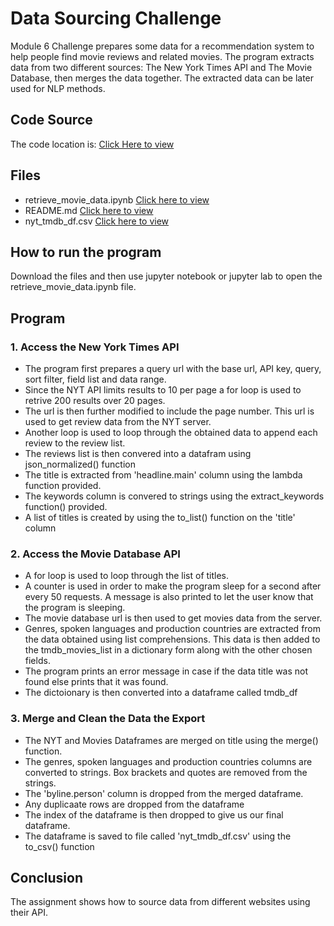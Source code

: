 # Data Sourcing Challenge
Module 6 Challenge prepares some data for a recommendation system to help people find movie reviews and related movies. The program extracts data from two different sources: The New York Times API and The Movie Database, then merges the data together. The extracted data can be later used for NLP methods. 

## Code Source
The code location is: [Click Here to view](https://github.com/jaidevkler/data-sourcing-challenge)

## Files
* retrieve_movie_data.ipynb [Click here to view](https://github.com/jaidevkler/data-sourcing-challenge/blob/main/retrieve_movie_data.ipynb)<br />
* README.md [Click here to view](https://github.com/jaidevkler/data-sourcing-challenge/blob/main/README.md)<br />
* nyt_tmdb_df.csv [Click here to view](https://github.com/jaidevkler/data-sourcing-challenge/blob/main/nyt_tmdb_df.csv)<br />

## How to run the program
Download the files and then use jupyter notebook or jupyter lab to open the retrieve_movie_data.ipynb file.

## Program
### 1. Access the New York Times API
* The program first prepares a query url with the base url, API key, query, sort filter, field list and data range.
* Since the NYT API limits results to 10 per page a for loop is used to retrive 200 results over 20 pages.
* The url is then further modified to include the page number. This url is used to get review data from the NYT server.
* Another loop is used to loop through the obtained data to append each review to the review list.
* The reviews list is then convered into a datafram using json_normalized() function
* The title is extracted from 'headline.main' column using the lambda function provided.
* The keywords column is convered to strings using the extract_keywords function() provided.
* A list of titles is created by using the to_list() function on the 'title' column

### 2. Access the Movie Database API
* A for loop is used to loop through the list of titles.
* A counter is used in order to make the program sleep for a second after every 50 requests. A message is also printed to let the user know that the program is sleeping.
* The movie database url is then used to get movies data from the server.
* Genres, spoken languages and production countries are extracted from the data obtained using list comprehensions. This data is then added to the tmdb_movies_list in a dictionary form along with the other chosen fields.
* The program prints an error message in case if the data title was not found else prints that it was found.
* The dictoionary is then converted into a dataframe called tmdb_df

### 3. Merge and Clean the Data the Export
* The NYT and Movies Dataframes are merged on title using the merge() function.
* The genres, spoken languages and production countries columns are converted to strings. Box brackets and quotes are removed from the strings.
* The 'byline.person' column is dropped from the merged dataframe.
* Any duplicaate rows are dropped from the dataframe
* The index of the dataframe is then dropped to give us our final dataframe.
* The dataframe is saved to file called 'nyt_tmdb_df.csv' using the to_csv() function

## Conclusion
The assignment shows how to source data from different websites using their API.

